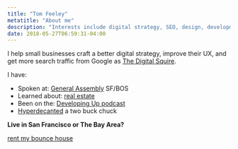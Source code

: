 ```yaml
---
title: "Tom Feeley"
metatitle: "About me"
description: "Interests include digital strategy, SEO, design, development, real estate, and property management."
date: 2018-05-27T06:59:31-04:00
---
```


I help small businesses craft a better digital strategy, improve their UX, and get more search traffic from Google as [The Digital Squire](https://thedigitalsquire.com).

I have:
- Spoken at: [General Assembly](https://generalassemb.ly/instructors/tom-feeley/17145) SF/BOS
- Learned about: [real estate](https://tomfeeley.com/real-estate-terms/)
- Been on the: [Developing Up podcast](http://www.developingup.com/27)
- [Hyperdecanted](https://tomfeeley.com/hyperdecanting/) a two buck chuck

**Live in San Francisco or The Bay Area?**
<div><a href="https://sfbouncehouse.com/" class="button">rent my bounce house</a></div>
